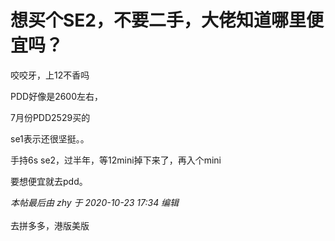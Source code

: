 # 想买个SE2，不要二手，大佬知道哪里便宜吗？


咬咬牙，上12不香吗

PDD好像是2600左右，

7月份PDD2529买的

se1表示还很坚挺。。<img id="aimg_UL3G3" onclick="zoom(this, this.src, 0, 0, 0)" class="zoom" src="https://cdn.jsdelivr.net/gh/hishis/forum-master/public/images/patch.gif" onmouseover="img_onmouseoverfunc(this)" onload="thumbImg(this)" border="0" alt="" />

手持6s se2，过半年，等12mini掉下来了，再入个mini

要想便宜就去pdd。

<i class="pstatus"> 本帖最后由 zhy 于 2020-10-23 17:34 编辑 </i><br />
<br />
去拼多多，港版美版

